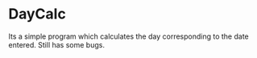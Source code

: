 # DayCalc
Its a simple program which calculates the day corresponding to the date entered. Still has some bugs.
